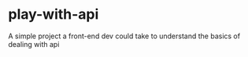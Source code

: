 # play-with-api
A simple project a front-end dev could take to understand the basics of dealing with api
